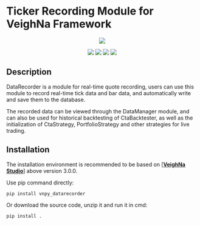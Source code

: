 # Ticker Recording Module for VeighNa Framework

<p align="center">
  <img src ="https://vnpy.oss-cn-shanghai.aliyuncs.com/vnpy-logo.png"/>
</p>

<p align="center">
    <img src ="https://img.shields.io/badge/version-1.0.4-blueviolet.svg"/>
    <img src ="https://img.shields.io/badge/platform-windows|linux|macos-yellow.svg"/>
    <img src ="https://img.shields.io/badge/python-3.7|3.8|3.9|3.10-blue.svg" />
    <img src ="https://img.shields.io/github/license/vnpy/vnpy.svg?color=orange"/>
</p>

## Description

DataRecorder is a module for real-time quote recording, users can use this module to record real-time tick data and bar data, and automatically write and save them to the database.

The recorded data can be viewed through the DataManager module, and can also be used for historical backtesting of CtaBacktester, as well as the initialization of CtaStrategy, PortfolioStrategy and other strategies for live trading.

## Installation

The installation environment is recommended to be based on [[**VeighNa Studio**](https://github.com/paperswithbacktest/vnpy)] above version 3.0.0.

Use pip command directly:

```
pip install vnpy_datarecorder
```


Or download the source code, unzip it and run it in cmd:

```
pip install .
```
